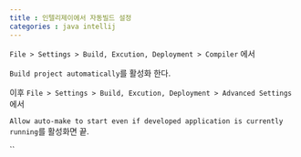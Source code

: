 ```yaml
---
title : 인텔리제이에서 자동빌드 설정  
categories : java intellij
---
```


`File > Settings > Build, Excution, Deployment > Compiler` 에서 

`Build project automatically`를 활성화 한다.


이후 `File > Settings > Build, Excution, Deployment > Advanced Settings`에서

`Allow auto-make to start even if developed application is currently running`를 활성화면 끝.

``











